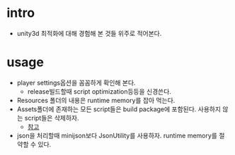 
# intro

- unity3d 최적화에 대해 경험해 본 것들 위주로 적어본다. 

# usage

- player settings옵션을 꼼꼼하게 확인해 본다.
  - release빌드할때 script optimization등등을 신경쓴다.
- Resources 폴더의 내용은 runtime memory를 잡아 먹는다.
- Assets폴더에 존재하는 모든 script들은 build package에
  포함된다. 사용하지 않는 script들은 삭제하자.
  - [참고](https://unity3d.com/kr/learn/tutorials/temas/best-practices/resources-folder)
- json을 처리할때 minijson보다 JsonUtility를 사용하자. runtime memory를 절약할 수 있다.

